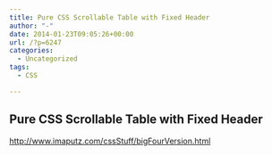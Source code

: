 ```yaml
---
title: Pure CSS Scrollable Table with Fixed Header
author: "-"
date: 2014-01-23T09:05:26+00:00
url: /?p=6247
categories:
  - Uncategorized
tags:
  - CSS

---
```

## Pure CSS Scrollable Table with Fixed Header
http://www.imaputz.com/cssStuff/bigFourVersion.html